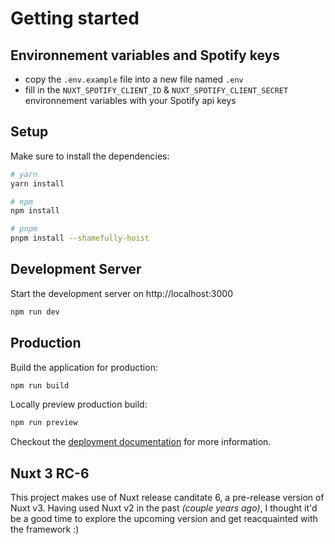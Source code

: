# Getting started

## Environnement variables and Spotify keys

- copy the `.env.example` file into a new file named `.env`
- fill in the `NUXT_SPOTIFY_CLIENT_ID` & `NUXT_SPOTIFY_CLIENT_SECRET` environnement variables with your Spotify api keys

## Setup

Make sure to install the dependencies:

```bash
# yarn
yarn install

# npm
npm install

# pnpm
pnpm install --shamefully-hoist
```

## Development Server

Start the development server on http://localhost:3000

```bash
npm run dev
```

## Production

Build the application for production:

```bash
npm run build
```

Locally preview production build:

```bash
npm run preview
```

Checkout the [deployment documentation](https://v3.nuxtjs.org/guide/deploy/presets) for more information.

## Nuxt 3 RC-6

This project makes use of Nuxt release canditate 6, a pre-release version of Nuxt v3.
Having used Nuxt v2 in the past _(couple years ago)_, I thought it'd be a good time to explore the upcoming version and get reacquainted with the framework :) 
